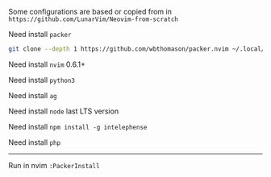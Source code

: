 Some configurations are based or copied from in `https://github.com/LunarVim/Neovim-from-scratch`

Need install `packer`

```sh
git clone --depth 1 https://github.com/wbthomason/packer.nvim ~/.local/share/nvim/site/pack/packer/start/packer.nvim
```

Need install `nvim` 0.6.1+

Need install `python3`

Need install `ag`

Need install `node` last LTS version

Need install `npm install -g intelephense`

Need install `php`

---

Run in nvim `:PackerInstall`
